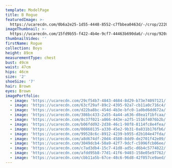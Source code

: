 ```yaml
---
template: ModelPage
title: B Rogue
featuredImage: >-
  https://ucarecdn.com/0b6a2e25-1d55-4448-8552-c7fbbea0463d/-/crop/2220x950/0,0/-/preview/
imageThumbnail: >-
  https://ucarecdn.com/15fd9b55-f422-4b4e-9cf7-44463b690da6/-/crop/920x1041/340,19/-/preview/
thumbnailVideo: ''
firstName: Rogue
collection: Boys
height: 89cm
measurementType: chest
bust: 49cm
waist: 47cm
hips: 46cm
size: '2'
shoeSize: '7'
hair: Brown
eyes: Brown
imagePortfolio:
  - image: 'https://ucarecdn.com/29cf54b7-4843-4684-8d29-b73e74097121/'
  - image: 'https://ucarecdn.com/63cf29af-89c2-4395-92a7-cb11a0c716c4/'
  - image: 'https://ucarecdn.com/d22ba8bc-454d-4b3e-bfc0-1a0bd6dd672a/'
  - image: 'https://ucarecdn.com/386bc433-2a55-4a44-a636-d8ea1f1bfcaa/'
  - image: 'https://ucarecdn.com/8c37f021-a866-443e-a2f5-1516f4076b2b/'
  - image: 'https://ucarecdn.com/b06fdd92-2d38-46c1-98f8-8114fc8e4fea/'
  - image: 'https://ucarecdn.com/00860135-a330-45e2-9b31-0a831b176fb6/'
  - image: 'https://ucarecdn.com/99528c6c-8912-4239-b955-d2b104e47fda/'
  - image: 'https://ucarecdn.com/a8d674df-20d4-4580-8dd9-de2701f42e09/'
  - image: 'https://ucarecdn.com/3049dcb4-50a9-42f7-9dcf-c5996fcb06ee/'
  - image: 'https://ucarecdn.com/c7ad3db4-15c7-41d8-ad5c-d6b4c5774822/'
  - image: 'https://ucarecdn.com/afdd95b8-77d1-41f6-9403-158e05e97762/'
  - image: 'https://ucarecdn.com/cbb11a5b-67ce-48c6-96d8-42f057ce9aed/'
---
```


